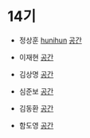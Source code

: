 # 14기

- 정상훈 [hunihun](https://github.com/hunihun/)
[공간](https://github.com/StudyFork/GoogryAndroidArchitectureStudy/tree/class14/init-readme/class14/hunihun)

- 이재현 [](https://github.com//)
[공간](https://github.com/StudyFork/GoogryAndroidArchitectureStudy/tree/master/class14/)

- 김상명 [](https://github.com//)
[공간](https://github.com/StudyFork/GoogryAndroidArchitectureStudy/tree/master/class14/)

- 심준보 [](https://github.com/)
[공간](https://github.com/StudyFork/GoogryAndroidArchitectureStudy/tree/master/class14/)

- 김동환 [](https://github.com/)
[공간](https://github.com/StudyFork/GoogryAndroidArchitectureStudy/tree/master/class14/)

- 함도영 [](https://github.com//)
[공간](https://github.com/StudyFork/GoogryAndroidArchitectureStudy/tree/master/class14/)
